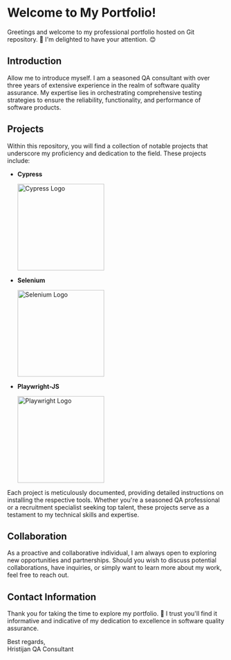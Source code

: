 # Welcome to My Portfolio!

Greetings and welcome to my professional portfolio hosted on Git repository. 🎉 I'm delighted to have your attention. 😊

## Introduction

Allow me to introduce myself. I am a seasoned QA consultant with over three years of extensive experience in the realm of software quality assurance. My expertise lies in orchestrating comprehensive testing strategies to ensure the reliability, functionality, and performance of software products.

## Projects

Within this repository, you will find a collection of notable projects that underscore my proficiency and dedication to the field. These projects include:

- **Cypress**
  
  <img src="https://www.cypress.io/images/layouts/cypress-logo.svg" alt="Cypress Logo" width="200"/>

- **Selenium**
  
  <img src="https://upload.wikimedia.org/wikipedia/commons/thumb/9/9f/Selenium_logo.svg/2560px-Selenium_logo.svg.png" alt="Selenium Logo" width="200"/>

- **Playwright-JS**
  
  <img src="https://upload.wikimedia.org/wikipedia/commons/7/75/Playwright_Logo.svg" alt="Playwright Logo" width="200"/>



Each project is meticulously documented, providing detailed instructions on installing the respective tools. Whether you're a seasoned QA professional or a recruitment specialist seeking top talent, these projects serve as a testament to my technical skills and expertise.

## Collaboration

As a proactive and collaborative individual, I am always open to exploring new opportunities and partnerships. Should you wish to discuss potential collaborations, have inquiries, or simply want to learn more about my work, feel free to reach out.

## Contact Information

Thank you for taking the time to explore my portfolio. 🚀 I trust you'll find it informative and indicative of my dedication to excellence in software quality assurance.

Best regards,  
Hristijan
QA Consultant
